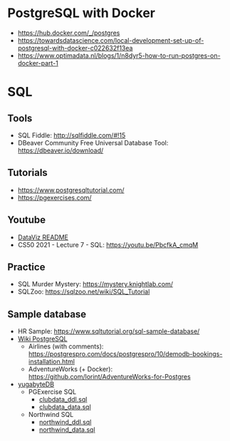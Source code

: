 # PostgreSQL with Docker
* https://hub.docker.com/_/postgres
* https://towardsdatascience.com/local-development-set-up-of-postgresql-with-docker-c022632f13ea
* https://www.optimadata.nl/blogs/1/n8dyr5-how-to-run-postgres-on-docker-part-1

# SQL

## Tools
* SQL Fiddle: http://sqlfiddle.com/#!15
* DBeaver Community Free Universal Database Tool: https://dbeaver.io/download/

## Tutorials
* https://www.postgresqltutorial.com/
* https://pgexercises.com/

## Youtube
* [DataViz README](https://github.com/AliOko/alioko.github.io/tree/master/testedbyalioko/DataViz#sql)
* CS50 2021 - Lecture 7 - SQL: https://youtu.be/PbcfkA_cmqM

## Practice
* SQL Murder Mystery: https://mystery.knightlab.com/
* SQLZoo: https://sqlzoo.net/wiki/SQL_Tutorial

## Sample database
* HR Sample: https://www.sqltutorial.org/sql-sample-database/
* [Wiki PostgreSQL](https://wiki.postgresql.org/wiki/Sample_Databases)
  * Airlines (with comments): https://postgrespro.com/docs/postgrespro/10/demodb-bookings-installation.html
  * AdventureWorks (+ Docker): https://github.com/lorint/AdventureWorks-for-Postgres
* [yugabyteDB](https://docs.yugabyte.com/preview/sample-data)
  * PGExercise SQL
    * [clubdata_ddl.sql](https://raw.githubusercontent.com/yugabyte/yugabyte-db/master/sample/clubdata_ddl.sql)
    * [clubdata_data.sql](https://raw.githubusercontent.com/yugabyte/yugabyte-db/master/sample/clubdata_data.sql)
  * Northwind SQL
    * [northwind_ddl.sql](https://raw.githubusercontent.com/yugabyte/yugabyte-db/master/sample/northwind_ddl.sql)
    * [northwind_data.sql](https://raw.githubusercontent.com/yugabyte/yugabyte-db/master/sample/northwind_data.sql)
